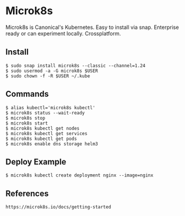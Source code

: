 Microk8s
=====

Microk8s is Canonical's Kubernetes. Easy to install via snap. Enterprise ready or can experiment locally. Crossplatform. 

Install
-------

    $ sudo snap install microk8s --classic --channel=1.24
    $ sudo usermod -a -G microk8s $USER
    $ sudo chown -f -R $USER ~/.kube 

Commands
--------

    $ alias kubectl='microk8s kubectl'
    $ microk8s status --wait-ready
    $ microk8s stop
    $ microk8s start
    $ microk8s kubectl get nodes
    $ microk8s kubectl get services
    $ microk8s kubectl get pods
    $ microk8s enable dns storage helm3

Deploy Example
---------------

    $ microk8s kubectl create deployment nginx --image=nginx
    

References
----------

    https://microk8s.io/docs/getting-started
